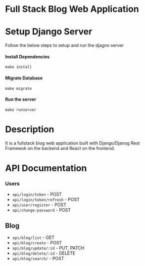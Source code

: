# Full Stack Blog Web Application


Setup Django Server
==================
Follow the below steps to setup and run the djagno server

#### Install Dependencies
```
make install
```

#### Migrate Database
```
make migrate
```

#### Run the server
```
make runserver
```


Description
============
It is a fullstack blog web application built with Django/Djanog Rest Framewok on the backend and React on the frontend.


API Documentation
=================

### Users
* `api/login/token` - POST
* `api/login/token/refresh` - POST
* `api/user/register` - POST
* `api/change-password` - POST

## Blog
* `api/blog/list` - GET
* `api/blog/create` - POST
* `api/blog/update/:id` - PUT, PATCH
* `api/blog/delete/:id` - DELETE
* `api/blog/search/` - POST